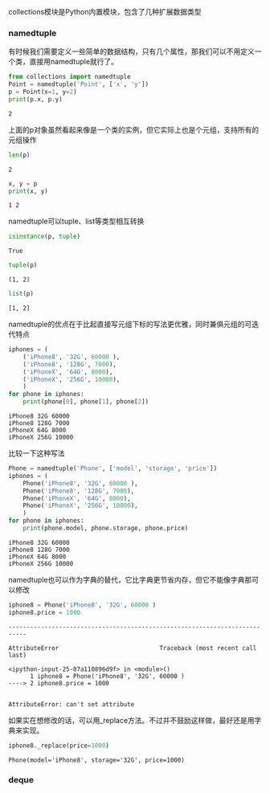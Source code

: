 
collections模块是Python内置模块，包含了几种扩展数据类型

### namedtuple
有时候我们需要定义一些简单的数据结构，只有几个属性，那我们可以不用定义一个类，直接用namedtuple就行了。


```python
from collections import namedtuple
Point = namedtuple('Point', ['x', 'y'])
p = Point(x=1, y=2)
print(p.x, p.y)
```




    2



上面的p对象虽然看起来像是一个类的实例，但它实际上也是个元组，支持所有的元组操作


```python
len(p)
```




    2




```python
x, y = p
print(x, y)
```

    1 2


namedtuple可以tuple、list等类型相互转换


```python
isinstance(p, tuple)
```




    True




```python
tuple(p)
```




    (1, 2)




```python
list(p)
```




    [1, 2]



namedtuple的优点在于比起直接写元组下标的写法更优雅，同时兼俱元组的可迭代特点


```python
iphones = (
    ('iPhone8', '32G', 60000 ),
    ('iPhone8', '128G', 7000),
    ('iPhoneX', '64G', 8000),
    ('iPhoneX', '256G', 10000),
    )
for phone in iphones:
    print(phone[0], phone[1], phone[2])
```

    iPhone8 32G 60000
    iPhone8 128G 7000
    iPhoneX 64G 8000
    iPhoneX 256G 10000


比较一下这种写法


```python
Phone = namedtuple('Phone', ['model', 'storage', 'price'])
iphones = (
    Phone('iPhone8', '32G', 60000 ),
    Phone('iPhone8', '128G', 7000),
    Phone('iPhoneX', '64G', 8000),
    Phone('iPhoneX', '256G', 10000),
    )
for phone in iphones:
    print(phone.model, phone.storage, phone.price)
```

    iPhone8 32G 60000
    iPhone8 128G 7000
    iPhoneX 64G 8000
    iPhoneX 256G 10000


namedtuple也可以作为字典的替代，它比字典更节省内存，但它不能像字典那可以修改


```python
iphone8 = Phone('iPhone8', '32G', 60000 )
iphone8.price = 1000
```


    ---------------------------------------------------------------------------

    AttributeError                            Traceback (most recent call last)

    <ipython-input-25-07a110896d9f> in <module>()
          1 iphone8 = Phone('iPhone8', '32G', 60000 )
    ----> 2 iphone8.price = 1000
    

    AttributeError: can't set attribute


如果实在想修改的话，可以用_replace方法。不过并不鼓励这样做，最好还是用字典来实现。


```python
iphone8._replace(price=1000)
```




    Phone(model='iPhone8', storage='32G', price=1000)



### deque

